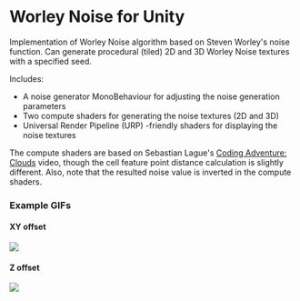 # Worley Noise for Unity

Implementation of Worley Noise algorithm based on Steven Worley's noise function.
Can generate procedural (tiled) 2D and 3D Worley Noise textures with a specified seed.

Includes:
- A noise generator MonoBehaviour for adjusting the noise generation parameters
- Two compute shaders for generating the noise textures (2D and 3D) 
- Universal Render Pipeline (URP) -friendly shaders for displaying the noise textures

The compute shaders are based on Sebastian Lague's [Coding Adventure: Clouds](https://www.youtube.com/watch?v=4QOcCGI6xOU) video, though the cell feature point distance calculation is slightly different. Also, note that the resulted noise value is inverted in the compute shaders.

### Example GIFs
#### XY offset
![](tiling.gif)
#### Z offset
![](depth.gif)
